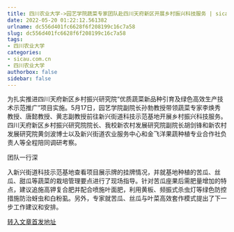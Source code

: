 ```yaml
---
title: 四川农业大学->园艺学院蔬菜专家团队赴四川天府新区开展乡村振兴科技服务 | sicau.com.cn
date: 2022-05-20 01:22:12.561382
urlname: dc556d401fc6628f6f208199c16c7a58
slug: dc556d401fc6628f6f208199c16c7a58
tags: 
- 四川农业大学
categories:
- sicau.com.cn
- 四川农业大学
authorbox: false
sidebar: false
---
```

为扎实推进四川天府新区乡村振兴研究院“优质蔬菜新品种引育及绿色高效生产技术示范推广”项目实施。5月17日，园艺学院副院长孙勃教授带领蔬菜专家李焕秀教授、唐懿教授、黄志副教授前往新兴街道科技示范基地开展乡村振兴科技服务。四川天府新区乡村振兴研究院院长、我校新农村发展研究院副院长胡剑锋和新农村发展研究院黄剑波博士以及新兴街道农业服务中心和金飞洋果蔬种植专业合作社负责人等全程陪同调研考察。

团队一行深
<!--more-->
入新兴街道科技示范基地查看项目展示牌的挂牌情况，并就基地种植的苦瓜、丝瓜、甜瓜等蔬菜的栽培管理要点进行了现场指导。针对苦瓜座果后需肥量增加的特点，建议追施高钾复合肥并配合喷施叶面肥，利用黄板、频振式杀虫灯等绿色防控措施防治蚜虫和白粉虱。另外，专家就苦瓜、丝瓜与叶菜高效套作模式提出了下一步工作建议和安排。



[转入文章首发地址](https://news.sicau.edu.cn/info/1078/67841.htm)
